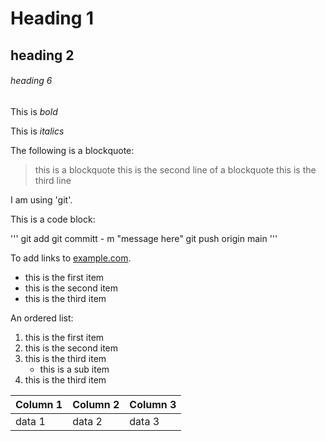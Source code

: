 # Heading 1

## heading 2

###### heading 6

This is *bold*

This is *italics*

The following is a blockquote:

>this is a blockquote
>this is the second line of a blockquote
>this is the third line

I am using 'git'.

This is a code block:

'''
git add
git committ - m "message here"
git push origin main
'''

To add links to [example.com](https://www.example.com).

* this is the first item
* this is the second item
* this is the third item

An ordered list:
1. this is the first item
1. this is the second item
1. this is the third item
	- this is a sub item
1. this is the third item

| Column 1 | Column 2 | Column 3 |
|----------|----------|----------|
| data 1   | data 2   | data 3   |  
